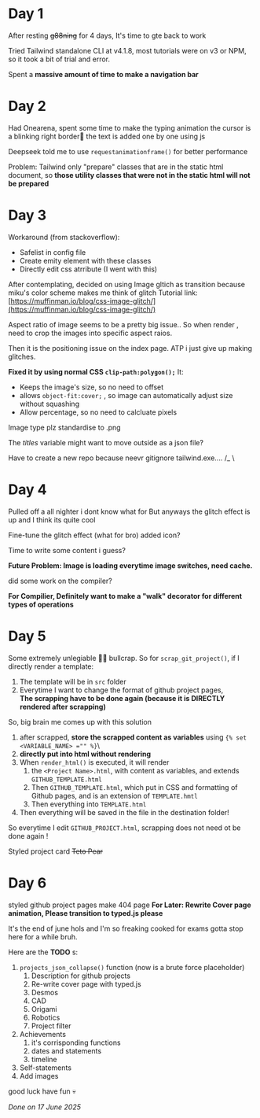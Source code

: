 # Day 1
After resting ~~g88ning~~ for 4 days, It's time to gte back to work

Tried Tailwind standalone CLI at v4.1.8, most tutorials were on v3 or NPM, so it took a bit of trial and error.

Spent a **massive amount of time to make a navigation bar**

# Day 2
Had Onearena, spent some time to make the typing animation
the cursor is a blinking right border🤣
the text is added one by one using js

Deepseek told me to use `requestanimationframe()` for better performance

Problem: Tailwind only "prepare" classes that are in the static html document,
so **those utility classes that were not in the static html will not be prepared**

# Day 3
Workaround (from stackoverflow):
- Safelist in config file
- Create emity element with these classes
- Directly edit css atrribute (I went with this)

After contemplating, decided on using Image gltich as transition
because miku's color scheme makes me think of glitch
Tutorial link: [https://muffinman.io/blog/css-image-glitch/](https://muffinman.io/blog/css-image-glitch/)

Aspect ratio of image seems to be a pretty big issue.. So when render , need to crop the images into specific aspect raios.

Then it is the positioning issue on the index page.
ATP i just give up making glitches.

**Fixed it by using normal CSS `clip-path:polygon();`**
It:
- Keeps the image's size, so no need to offset
- allows `object-fit:cover;` , so image can automatically adjust size without squashing
- Allow percentage, so no need to calcluate pixels


Image type plz standardise to .png

The *titles* variable might want to move outside as a json file?

Have to create a new repo because neevr gitignore tailwind.exe....
/_ \

# Day 4
Pulled off a all nighter i dont know what for
But anyways the glitch effect is up and I think its quite cool 

Fine-tune the glitch effect (what for bro)
added icon?

Time to write some content i guess?

**Future Problem: Image is loading everytime image switches, need cache.**

did some work on the compiler?

**For Compilier, Definitely want to make a "walk" decorator for different types of operations**

# Day 5 
Some extremely unlegiable 😵‍💫 bullcrap.
So for `scrap_git_project()`, if I directly render a template:
1. The template will be in `src` folder
2. Everytime I want to change the format of github project pages,\
**The scrapping have to be done again (because it is DIRECTLY rendered after scrapping)**

So, big brain me comes up with this solution
1. after scrapped, **store the scrapped content as variables** using `{% set <VARIABLE_NAME> ="" %}`\
2. **directly put into html without rendering**
3. When `render_html()` is executed, it will render 
    1. the `<Project Name>.html`, with content as variables, and extends `GITHUB_TEMPLATE.html`
    2. Then `GITHUB_TEMPLATE.html`, which put in CSS and formatting of Github pages, and is an extension of `TEMPLATE.hmtl`
    3. Then everything into `TEMPLATE.html`
4. Then everything will be saved in the file in the destination folder!

So everytime I edit `GITHUB_PROJECT.html`, scrapping does not need ot be done again !

Styled project card ~~Teto Pear~~

# Day 6
styled github project pages
make 404 page
**For Later: Rewrite Cover page animation, Please transition to typed.js please**

It's the end of june hols and I'm so freaking cooked for exams gotta stop here for a while bruh.

Here are the **TODO** s:
1.  `projects_json_collapse()` function (now is a brute force placeholder)
    1. Description for github projects
    1. Re-write cover page with typed.js
    1. Desmos
    1. CAD
    1. Origami
    1. Robotics
    1. Project filter
1. Achievements
    1. it's corrisponding functions
    1. dates and statements
    1. timeline
1. Self-statements
1. Add images

good luck have fun 💀

*Done on 17 June 2025*